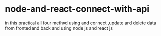 # node-and-react-connect-with-api
in this practical all four method using and connect ,update and delete data from fronted and back and using node js and react js 
